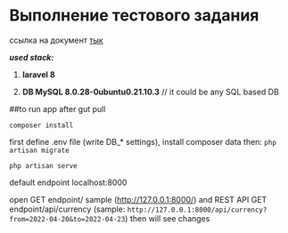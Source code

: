 # Выполнение тестового задания

ссылка на документ [тык](https://www.dropbox.com/scl/fi/si6it9mevzf5o1luv3emt/test_sqb.gdoc?dl=0&rlkey=9pf3gogpeyt5d5xcl68anbbcf)


**_used stack_:**

1. **laravel 8**

2. **DB MySQL 8.0.28-0ubuntu0.21.10.3** // it could be any SQL based DB

##to run app after gut pull

`composer install`

first define .env file (write DB_* settings), install composer data then:
`php artisan migrate`

`php artisan serve`

default endpoint localhost:8000

open GET endpoint/ sample (http://127.0.0.1:8000/)
and REST API GET endpoint/api/currency (sample: `http://127.0.0.1:8000/api/currency?from=2022-04-20&to=2022-04-23`)
then will see changes
